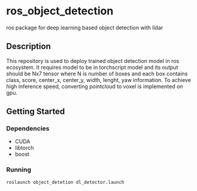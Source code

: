 # ros_object_detection
ros package for deep learning based object detection with lidar

## Description

This repository is used to deploy trained object detection model in ros ecosystem. It requires model to be in torchscript model and its output should be Nx7 tensor where N is number of boxes and each box contains class, score, center_x, center_y, width, lenght, yaw information. To achieve high inference speed, converting pointcloud to voxel is implemented on gpu. 

## Getting Started

### Dependencies

* CUDA
* libtorch
* boost

### Running
```
roslaunch object_detetion dl_detector.launch
```
